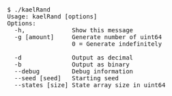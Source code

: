 <pre>
$ ./kaelRand 
Usage: kaelRand [options]
Options:
  -h,             Show this message
  -g [amount]     Generate number of uint64
                  0 = Generate indefinitely

  -d              Output as decimal
  -b              Output as binary
  --debug         Debug information
  --seed [seed]   Starting seed
  --states [size] State array size in uint64
</pre>